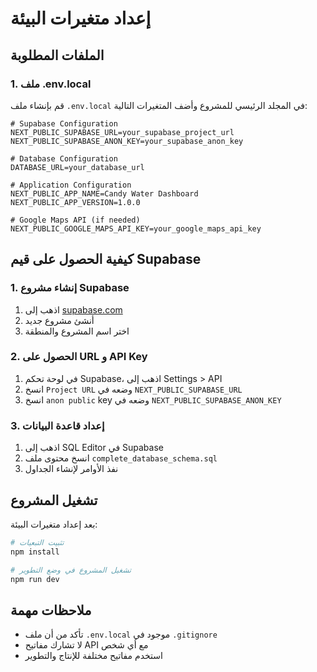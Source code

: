 # إعداد متغيرات البيئة

## الملفات المطلوبة

### 1. ملف .env.local
قم بإنشاء ملف `.env.local` في المجلد الرئيسي للمشروع وأضف المتغيرات التالية:

```env
# Supabase Configuration
NEXT_PUBLIC_SUPABASE_URL=your_supabase_project_url
NEXT_PUBLIC_SUPABASE_ANON_KEY=your_supabase_anon_key

# Database Configuration
DATABASE_URL=your_database_url

# Application Configuration
NEXT_PUBLIC_APP_NAME=Candy Water Dashboard
NEXT_PUBLIC_APP_VERSION=1.0.0

# Google Maps API (if needed)
NEXT_PUBLIC_GOOGLE_MAPS_API_KEY=your_google_maps_api_key
```

## كيفية الحصول على قيم Supabase

### 1. إنشاء مشروع Supabase
1. اذهب إلى [supabase.com](https://supabase.com)
2. أنشئ مشروع جديد
3. اختر اسم المشروع والمنطقة

### 2. الحصول على URL و API Key
1. في لوحة تحكم Supabase، اذهب إلى Settings > API
2. انسخ `Project URL` وضعه في `NEXT_PUBLIC_SUPABASE_URL`
3. انسخ `anon public` key وضعه في `NEXT_PUBLIC_SUPABASE_ANON_KEY`

### 3. إعداد قاعدة البيانات
1. اذهب إلى SQL Editor في Supabase
2. انسخ محتوى ملف `complete_database_schema.sql`
3. نفذ الأوامر لإنشاء الجداول

## تشغيل المشروع

بعد إعداد متغيرات البيئة:

```bash
# تثبيت التبعيات
npm install

# تشغيل المشروع في وضع التطوير
npm run dev
```

## ملاحظات مهمة

- تأكد من أن ملف `.env.local` موجود في `.gitignore`
- لا تشارك مفاتيح API مع أي شخص
- استخدم مفاتيح مختلفة للإنتاج والتطوير 
